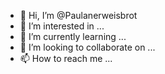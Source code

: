 - 👋 Hi, I’m @Paulanerweisbrot
- 👀 I’m interested in ...
- 🌱 I’m currently learning ...
- 💞️ I’m looking to collaborate on ...
- 📫 How to reach me ...

<!---
Paulanerweisbrot/Paulanerweisbrot is a ✨ special ✨ repository because its `README.md` (this file) appears on your GitHub profile.
You can click the Preview link to take a look at your changes.
--->
